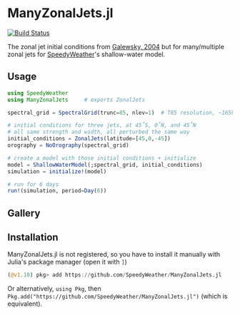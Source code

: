# ManyZonalJets.jl

[![Build Status](https://github.com/SpeedyWeather/ManyZonalJets.jl/actions/workflows/CI.yml/badge.svg?branch=main)](https://github.com/SpeedyWeather/ManyZonalJets.jl/actions/workflows/CI.yml?query=branch%3Amain)

The zonal jet initial conditions from 
[Galewsky, 2004](https://doi.org/10.3402/tellusa.v56i5.14436) but for many/multiple zonal jets for
[SpeedyWeather](https://github.com/SpeedyWeather/SpeedyWeather.jl)'s shallow-water model.

## Usage

```julia
using SpeedyWeather
using ManyZonalJets     # exports ZonalJets

spectral_grid = SpectralGrid(trunc=85, nlev=1)  # T85 resolution, ~165km global

# initial conditions for three jets, at 45˚S, 0˚N, and 45˚N
# all same strength and width, all perturbed the same way
initial_conditions = ZonalJets(latitude=[45,0,-45])
orography = NoOrography(spectral_grid)

# create a model with those initial conditions + initialize
model = ShallowWaterModel(;spectral_grid, initial_conditions)
simulation = initialize!(model)

# run for 6 days
run!(simulation, period=Day(6))
```

## Gallery

## Installation

ManyZonalJets.jl is not registered, so you have to install it manually with
Julia's package manager (open it with `]`)
```julia
(@v1.10) pkg> add https://github.com/SpeedyWeather/ManyZonalJets.jl
```
Or alternatively, `using Pkg`, then `Pkg.add("https://github.com/SpeedyWeather/ManyZonalJets.jl")`
(which is equivalent).